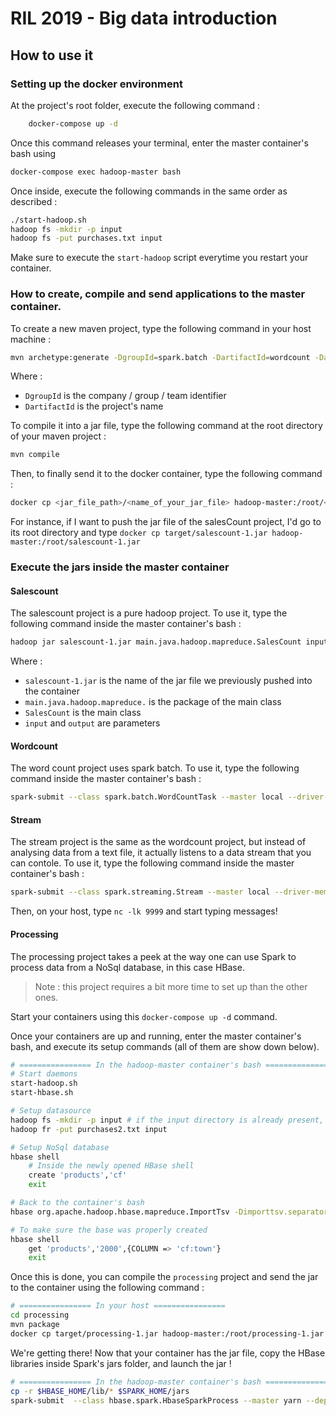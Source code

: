 # RIL 2019 - Big data introduction

## How to use it

### Setting up the docker environment
At the project's root folder, execute the following command : 
```sh
    docker-compose up -d
```

Once this command releases your terminal, enter the master container's bash using
```sh
docker-compose exec hadoop-master bash
```

Once inside, execute the following commands in the same order as described :

```sh
./start-hadoop.sh
hadoop fs -mkdir -p input
hadoop fs -put purchases.txt input
```

Make sure to execute the `start-hadoop` script everytime you restart your container.


### How to create, compile and send applications to the master container.

To create a new maven project, type the following command in your host machine : 
```sh
mvn archetype:generate -DgroupId=spark.batch -DartifactId=wordcount -DarchetypeArtifactId=maven-archetype-quickstart -DarchetypeVersion=1.0 -DinteractiveMode=false
```

Where :
* `DgroupId` is the company / group / team identifier
* `DartifactId` is the project's name



To compile it into a jar file, type the following command at the root directory of your maven project : 
```sh
mvn compile
```

Then, to finally send it to the docker container, type the following command : 
```sh
docker cp <jar_file_path>/<name_of_your_jar_file> hadoop-master:/root/<name_of_your_jar_file>
```

For instance, if I want to push the jar file of the salesCount project, I'd go to its root directory and type `docker cp target/salescount-1.jar hadoop-master:/root/salescount-1.jar`

### Execute the jars inside the master container
#### Salescount
The salescount project is a pure hadoop project. To use it, type the following command inside the master container's bash : 
```sh
hadoop jar salescount-1.jar main.java.hadoop.mapreduce.SalesCount input output
```

Where :
* `salescount-1.jar` is the name of the jar file we previously pushed into the container
* `main.java.hadoop.mapreduce.` is the package of the main class
* `SalesCount` is the main class
* `input` and `output` are parameters


#### Wordcount
The word count project uses spark batch. To use it, type the following command inside the master container's bash :
```sh
spark-submit --class spark.batch.WordCountTask --master local --driver-memory 4g --executor-memory 2g --executor-cores 1 wordcount-1.jar input/purchases.txt output
```


#### Stream
The stream project is the same as the wordcount project, but instead of analysing data from a text file, it actually listens to a data stream that you can contole.
To use it, type the following command inside the master container's bash :
```sh
spark-submit --class spark.streaming.Stream --master local --driver-memory 4g --executor-memory 2g --executor-cores 1 stream-1.jar
```

Then, on your host, type `nc -lk 9999` and start typing messages!

#### Processing
The processing project takes a peek at the way one can use Spark to process data from a NoSql database, in this case HBase.

> Note : this project requires a bit more time to set up than the other ones.

Start your containers using this `docker-compose up -d` command.

Once your containers are up and running, enter the master container's bash, and execute its setup commands (all of them are show down below).

```sh
# ================ In the hadoop-master container's bash ================
# Start daemons
start-hadoop.sh
start-hbase.sh

# Setup datasource
hadoop fs -mkdir -p input # if the input directory is already present, no need to execute this line.
hadoop fr -put purchases2.txt input

# Setup NoSql database
hbase shell
    # Inside the newly opened HBase shell
    create 'products','cf'
    exit

# Back to the container's bash
hbase org.apache.hadoop.hbase.mapreduce.ImportTsv -Dimporttsv.separator=',' -Dimporttsv.columns=HBASE_ROW_KEY,cf:date,cf:time,cf:town,cf:product,cf:price,cf:payment products input

# To make sure the base was properly created
hbase shell
    get 'products','2000',{COLUMN => 'cf:town'}
    exit
```

Once this is done, you can compile the `processing` project and send the jar to the container using the following command : 

```sh
# ================ In your host ================
cd processing
mvn package
docker cp target/processing-1.jar hadoop-master:/root/processing-1.jar
```

We're getting there! Now that your container has the jar file, copy the HBase libraries inside Spark's jars folder, and launch the jar !
```sh
# ================ In the hadoop-master container's bash ================
cp -r $HBASE_HOME/lib/* $SPARK_HOME/jars
spark-submit  --class hbase.spark.HbaseSparkProcess --master yarn --deploy-mode client processing-1.jar
```